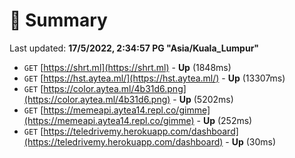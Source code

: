 # 📖 Summary
Last updated: **17/5/2022, 2:34:57 PG "Asia/Kuala_Lumpur"**

- `GET` [https://shrt.ml](https://shrt.ml) - **Up** (1848ms)
- `GET` [https://hst.aytea.ml/](https://hst.aytea.ml/) - **Up** (13307ms)
- `GET` [https://color.aytea.ml/4b31d6.png](https://color.aytea.ml/4b31d6.png) - **Up** (5202ms)
- `GET` [https://memeapi.aytea14.repl.co/gimme](https://memeapi.aytea14.repl.co/gimme) - **Up** (252ms)
- `GET` [https://teledrivemy.herokuapp.com/dashboard](https://teledrivemy.herokuapp.com/dashboard) - **Up** (30ms)
